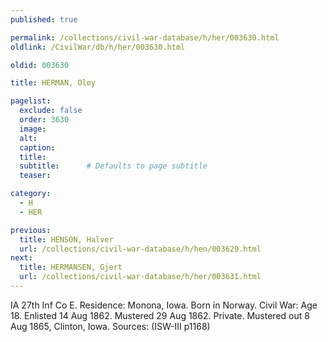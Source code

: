 ```yaml
---
published: true

permalink: /collections/civil-war-database/h/her/003630.html
oldlink: /CivilWar/db/h/her/003630.html

oldid: 003630

title: HERMAN, Oley

pagelist:
  exclude: false
  order: 3630
  image: 
  alt:
  caption:
  title:
  subtitle:      # Defaults to page subtitle
  teaser:

category: 
  - H 
  - HER

previous:
  title: HENSON, Halver
  url: /collections/civil-war-database/h/hen/003629.html  
next:
  title: HERMANSEN, Gjert
  url: /collections/civil-war-database/h/her/003631.html   
---
```

IA 27th Inf Co E. Residence: Monona, Iowa. Born in Norway. Civil War: Age 18. Enlisted 14 Aug 1862. Mustered 29 Aug 1862. Private. Mustered out 8 Aug 1865, Clinton, Iowa. Sources: (ISW-III p1168)